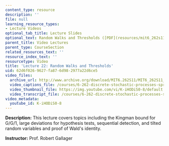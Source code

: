 ```yaml
---
content_type: resource
description: ''
file: null
learning_resource_types:
- Lecture Videos
optional_tab_title: Lecture Slides
optional_text: Random Walks and Thresholds ([PDF](resources/mit6_262s11_lec22))
parent_title: Video Lectures
parent_type: CourseSection
related_resources_text: ''
resource_index_text: ''
resourcetype: Video
title: 'Lecture 22: Random Walks and Thresholds'
uid: 62d6f026-9627-fa87-6d98-2977a22d6ce5
video_files:
  archive_url: http://www.archive.org/download/MIT6.262S11/MIT6_262S11_lec22_300k.mp4
  video_captions_file: /courses/6-262-discrete-stochastic-processes-spring-2011/dc63ec7ea74d5d09b6f908a1d8151286_K-iHODiS0-8.vtt
  video_thumbnail_file: https://img.youtube.com/vi/K-iHODiS0-8/default.jpg
  video_transcript_file: /courses/6-262-discrete-stochastic-processes-spring-2011/e3ad0f194e882768cbd9fd1ce704647c_K-iHODiS0-8.pdf
video_metadata:
  youtube_id: K-iHODiS0-8
---
```


**Description:** This lecture covers topics including the Kingman bound for G/G/1, large deviations for hypothesis tests, sequential detection, and tilted random variables and proof of Wald's identity.

**Instructor:** Prof. Robert Gallager
